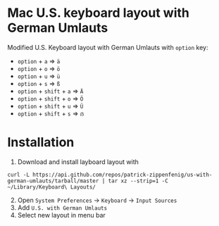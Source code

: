 # Mac U.S. keyboard layout with German Umlauts
Modified U.S. Keyboard layout with German Umlauts with `option` key:
* `option` + `a` => `ä`
* `option` + `o` => `ö`
* `option` + `u` => `ü`
* `option` + `s` => `ß`
* `option` + `shift` + `a` => `Ä`
* `option` + `shift` + `o` => `Ö`
* `option` + `shift` + `u` => `Ü`
* `option` + `shift` + `s` => `ẞ`

# Installation #
1. Download and install layboard layout with 

```
curl -L https://api.github.com/repos/patrick-zippenfenig/us-with-german-umlauts/tarball/master | tar xz --strip=1 -C ~/Library/Keyboard\ Layouts/
```

2. Open `System Preferences` -> `Keyboard` -> `Input Sources`
3. Add `U.S. with German Umlauts`
4. Select new layout in menu bar

